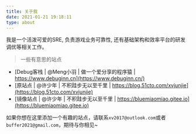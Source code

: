 ```yaml
---
title: 关于我
date: 2021-01-21 19:18:11
type: about
---
```


我是一个活泼可爱的SRE, 负责游戏业务可靠性, 还有基础架构和效率平台的研发调优等相关工作。


> 一些有意思的站点

- [Debug客栈 | @Meng小羽 | 做一个爱分享的程序猿 | https://www.debuginn.cn](https://www.debuginn.cn/)
- [原站点 | @许少年 | 不积跬步无以至千里 | https://blog.51cto.com/xvjunjie](https://blog.51cto.com/xvjunjie)
- [镜像站点 | @许少年 | 不积跬步无以至千里 | https://bluemiaomiao.gitee.io](https://bluemiaomiao.gitee.io)

如果你想在这里添加一个有趣的站点，请联系`xv2017@outlook.com`或者`buffer2021@gmail.com`，期待与你相见~
